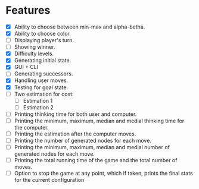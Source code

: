 # Features
- [x] Ability to choose between min-max and alpha-betha.
- [x] Ability to choose color.
- [ ] Displaying player's turn.
- [ ] Showing winner.
- [x] Difficulty levels.
- [x] Generating initial state.
- [x] GUI + CLI
- [ ] Generating successors.
- [x] Handling user moves.
- [x] Testing for goal state.
- [ ] Two estimation for cost:
  - [ ] Estimation 1
  - [ ] Estimation 2
- [ ] Printing thinking time for both user and computer.
- [ ] Printing the minimum, maximum, median and medial thinking time for the computer.
- [ ] Printing the estimation after the computer moves.
- [ ] Printing the number of generated nodes for each move.
- [ ] Printing the minimum, maximum, median and medial number of generated nodes for each move.
- [ ] Printing the total running time of the game and the total number of moves.
- [ ] Option to stop the game at any point, which if taken, prints the final stats for the current configuration
